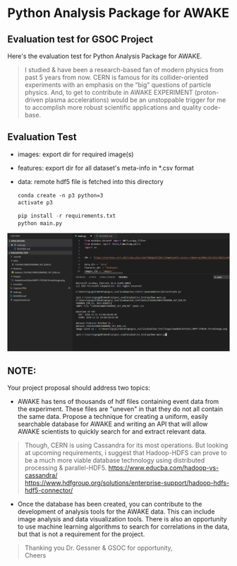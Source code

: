 # Python Analysis Package for AWAKE
## Evaluation test for GSOC Project

Here's the evaluation test for Python Analysis Package for AWAKE. 
> I studied & have been a research-based fan of modern physics from past 5 years from now. CERN is famous for its collider-oriented experiments with an emphasis on the “big” questions of particle physics. And, to get to contribute in AWAKE EXPERIMENT (proton-driven plasma accelerations) would be an unstoppable trigger for me to accomplish more robust scientific applications and quality code-base.


## Evaluation Test 

- images: export dir for required image(s)
- features: export dir for all dataset's meta-info in *.csv format
- data: remote hdf5 file is fetched into this directory


    ```
    conda create -n p3 python=3
    activate p3
    ```

    ```python
    pip install -r requirements.txt
    python main.py
    ```


![Execution Test](Capture.PNG)


## NOTE: 

Your project proposal should address two topics:

- AWAKE has tens of thousands of hdf files containing event data from the experiment. These files are "uneven" in that they do not all contain the same data. Propose a technique for creating a uniform, easily searchable database for AWAKE and writing an API that will allow AWAKE scientists to quickly search for and extract relevant data.

> Though, CERN is using Cassandra for its most operations. But looking at upcoming requirements, i suggest that Hadoop-HDFS can prove to be a much more viable database technology using distributed processing & parallel-HDF5.
> https://www.educba.com/hadoop-vs-cassandra/ \
> https://www.hdfgroup.org/solutions/enterprise-support/hadoop-hdfs-hdf5-connector/


- Once the database has been created, you can contribute to the development of analysis tools for the AWAKE data. This can include image analysis and data visualization tools. There is also an opportunity to use machine learning algorithms to search for correlations in the data, but that is not a requirement for the project.

> Thanking you Dr. Gessner & GSOC for opportunity,\
Cheers

